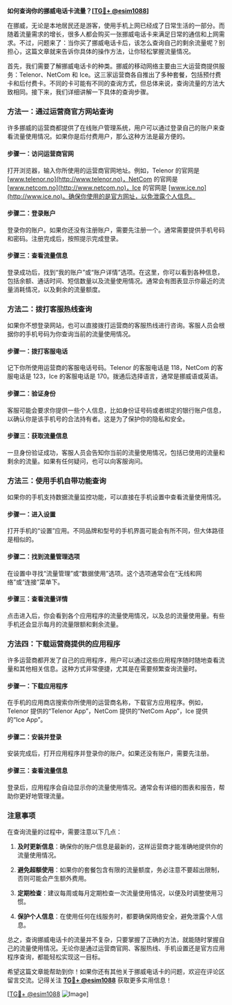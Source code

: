 **如何查询你的挪威电话卡流量？[[TG💪+ @esim1088](https://t.me/s/esim1088)]**

在挪威，无论是本地居民还是游客，使用手机上网已经成了日常生活的一部分。而随着流量需求的增长，很多人都会购买一张挪威电话卡来满足日常的通信和上网需求。不过，问题来了：当你买了挪威电话卡后，该怎么查询自己的剩余流量呢？别担心，这篇文章就来告诉你具体的操作方法，让你轻松掌握流量情况。

首先，我们需要了解挪威电话卡的种类。挪威的移动网络主要由三大运营商提供服务：Telenor、NetCom 和 Ice。这三家运营商各自推出了多种套餐，包括预付费卡和后付费卡。不同的卡可能有不同的查询方式，但总体来说，查询流量的方法大致相同。接下来，我们详细讲解一下具体的查询步骤。

### 方法一：通过运营商官方网站查询

许多挪威的运营商都提供了在线账户管理系统，用户可以通过登录自己的账户来查看流量使用情况。如果你是后付费用户，那么这种方法是最方便的。

#### 步骤一：访问运营商官网
打开浏览器，输入你所使用的运营商官网地址。例如，Telenor 的官网是 [www.telenor.no](http://www.telenor.no)，NetCom 的官网是 [www.netcom.no](http://www.netcom.no)，Ice 的官网是 [www.ice.no](http://www.ice.no)。确保你使用的是官方网址，以免泄露个人信息。

#### 步骤二：登录账户
登录你的账户。如果你还没有注册账户，需要先注册一个。通常需要提供手机号码和密码。注册完成后，按照提示完成登录。

#### 步骤三：查看流量信息
登录成功后，找到“我的账户”或“账户详情”选项。在这里，你可以看到各种信息，包括余额、通话时间、短信数量以及流量使用情况。通常会有图表显示你最近的流量消耗情况，以及剩余的流量额度。

### 方法二：拨打客服热线查询

如果你不想登录网站，也可以直接拨打运营商的客服热线进行咨询。客服人员会根据你的手机号码为你查询当前的流量使用情况。

#### 步骤一：拨打客服电话
记下你所使用运营商的客服电话号码。Telenor 的客服电话是 118，NetCom 的客服电话是 123，Ice 的客服电话是 170。拨通后选择语言，通常是挪威语或英语。

#### 步骤二：验证身份
客服可能会要求你提供一些个人信息，比如身份证号码或者绑定的银行账户信息，以确认你是该手机号的合法持有者。这是为了保护你的隐私和安全。

#### 步骤三：获取流量信息
一旦身份验证成功，客服人员会告知你当前的流量使用情况，包括已使用的流量和剩余的流量。如果有任何疑问，也可以向客服询问。

### 方法三：使用手机自带功能查询

如果你的手机支持数据流量监控功能，可以直接在手机设置中查看流量使用情况。

#### 步骤一：进入设置
打开手机的“设置”应用。不同品牌和型号的手机界面可能会有所不同，但大体路径是相似的。

#### 步骤二：找到流量管理选项
在设置中寻找“流量管理”或“数据使用”选项。这个选项通常会在“无线和网络”或“连接”菜单下。

#### 步骤三：查看流量详情
点击进入后，你会看到各个应用程序的流量使用情况，以及总的流量使用量。有些手机还会显示每月的流量限额和剩余流量。

### 方法四：下载运营商提供的应用程序

许多运营商都开发了自己的应用程序，用户可以通过这些应用程序随时随地查看流量和其他相关信息。这种方式非常便捷，尤其是在需要频繁查询流量时。

#### 步骤一：下载应用程序
在手机的应用商店搜索你所使用的运营商名称，下载官方应用程序。例如，Telenor 提供的“Telenor App”，NetCom 提供的“NetCom App”，Ice 提供的“Ice App”。

#### 步骤二：安装并登录
安装完成后，打开应用程序并登录你的账户。如果还没有账户，需要先注册。

#### 步骤三：查看流量信息
登录后，应用程序会自动显示你的流量使用情况。通常会有详细的图表和报告，帮助你更好地管理流量。

### 注意事项

在查询流量的过程中，需要注意以下几点：

1. **及时更新信息**：确保你的账户信息是最新的，这样运营商才能准确地提供你的流量使用情况。
   
2. **避免超额使用**：如果你的套餐包含有限的流量额度，务必注意不要超出限制，否则可能会产生额外费用。

3. **定期检查**：建议每周或每月定期检查一次流量使用情况，以便及时调整使用习惯。

4. **保护个人信息**：在使用任何在线服务时，都要确保网络安全，避免泄露个人信息。

总之，查询挪威电话卡的流量并不复杂，只要掌握了正确的方法，就能随时掌握自己的流量使用情况。无论你是通过运营商官网、客服热线、手机设置还是官方应用程序查询，都能轻松实现这一目标。

希望这篇文章能帮助到你！如果你还有其他关于挪威电话卡的问题，欢迎在评论区留言交流。记得关注 **[TG💪+ @esim1088](https://t.me/s/esim1088)** 获取更多实用信息！

[[TG💪+ @esim1088](https://t.me/s/esim1088) ![Image](https://i.postimg.cc/4NQfJmqS/Snipaste-2025-05-13-00-14-12.png)]